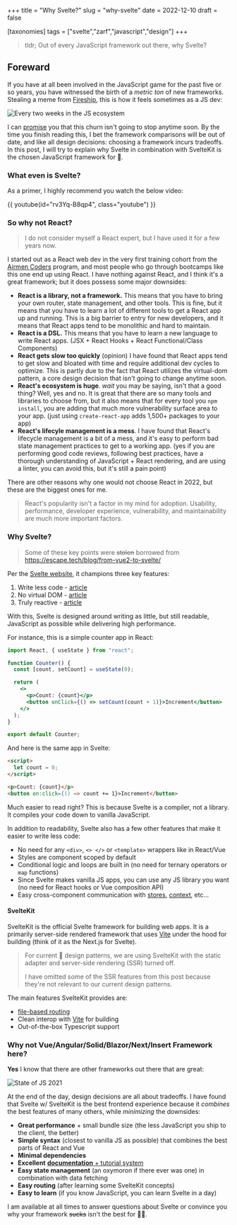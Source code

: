 +++
title = "Why Svelte?"
slug = "why-svelte"
date = 2022-12-10
draft = false

[taxonomies]
tags = ["svelte","zarf","javascript","design"]
+++

> tldr; Out of every JavaScript framework out there, why Svelte?

<!-- more -->

## Foreward

If you have at all been involved in the JavaScript game for the past five or so years,
you have witnessed the birth of a _metric ton_ of new frameworks. Stealing a meme from
[Fireship](https://www.youtube.com/c/Fireship), this is how it feels sometimes as a JS dev:

![Every two weeks in the JS ecosystem](https://yt3.ggpht.com/oFIfXatGGl0MAsJgmaWfsptcg5EEtAKuYN1FawRgfK9TWLZ6vY0AndQBqRNo9ccJMOMSbsvvSAbbJg=s800-nd-v1)

I can [promise](https://developer.mozilla.org/en-US/docs/Web/JavaScript/Reference/Global_Objects/Promise)
you that this churn isn't going to stop anytime soon. By the time you finish reading this, I bet the framework
comparisons will be out of date, and like all design decisions: choosing a framework incurs tradeoffs. In this post,
I will try to explain why Svelte in combination with SvelteKit is the chosen JavaScript framework for 🦄.

### What even is Svelte?

As a primer, I highly recommend you watch the below video:

{{ youtube(id="rv3Yq-B8qp4", class="youtube") }}

### So why not React?

> I do not consider myself a React expert, but I have used it for a few years now.

I started out as a React web dev in the very first training cohort from
the [Airmen Coders](https://airmencoders.us/) program, and most people
who go through bootcamps like this one end up using React. I have nothing
against React, and I think it's a great framework; but it does possess some major downsides:

- **React is a library, not a framework.**  This means that you have to
  bring your own router, state management, and other tools. This is
  fine, but it means that you have to learn a lot of different tools
  to get a React app up and running. This is a big barrier to entry
  for new developers, and it means that React apps tend to be
  monolithic and hard to maintain.
- **React is a DSL.**  This means that you have to learn a new language
  to write React apps. (JSX + React Hooks + React Functional/Class Components)
- **React gets slow too quickly** (opinion) I have found that React apps
  tend to get slow and bloated with time and require additional dev cycles
  to optimize. This is partly due to the fact that React utilizes the virtual-dom
  pattern, a core design decision that isn't going to change anytime soon.
- **React's ecosystem is huge**. _wait_ you may be saying, isn't that a good thing?
  Well, yes and no. It is great that there are so many tools and libraries
  to choose from, but it also means that for every tool you `npm install`, you
  are adding that much more vulnerability surface area to your app. (just using `create-react-app` adds 1,500+ packages to your app)
- **React's lifecyle management is a mess**. I have found that React's
  lifecycle management is a bit of a mess, and it's easy to perform bad state management
  practices to get to a working app.
  (yes if you are performing good code reviews, following best practices,
  have a thorough understanding of JavaScript + React rendering, and are using a linter,
  you can avoid this, but it's still a pain point)

There are other reasons why one would not choose React in 2022, but these are the
biggest ones for me.

> React's popularity isn't a factor in my mind for adoption. Usability, performance, developer experience, vulnerability, and maintainability are much more important factors.

### Why Svelte?

> Some of these key points were <s>stolen</s> borrowed from <https://escape.tech/blog/from-vue2-to-svelte/>

Per the [Svelte website](https://svelte.dev/), it champions three key features:

1. Write less code - [article](https://svelte.dev/blog/write-less-code)
2. No virtual DOM - [article](https://svelte.dev/blog/virtual-dom-is-pure-overhead)
3. Truly reactive - [article](https://svelte.dev/blog/svelte-3-rethinking-reactivity)

With this, Svelte is designed around writing as little, but still readable, JavaScript as possible while delivering high performance.

For instance, this is a simple counter app in React:

```jsx
import React, { useState } from "react";

function Counter() {
  const [count, setCount] = useState(0);

  return (
    <>
      <p>Count: {count}</p>
      <button onClick={() => setCount(count + 1)}>Increment</button>
    </>
  );
}

export default Counter;
```

And here is the same app in Svelte:

```html
<script>
  let count = 0;
</script>

<p>Count: {count}</p>
<button on:click={() => count += 1}>Increment</button>
```

Much easier to read right? This is because Svelte is a compiler, not a library. It compiles your code down to vanilla JavaScript.

In addition to readability, Svelte also has a few other features that make it easier to write less code:

- No need for any `<div>`, `<> </>` or `<template>` wrappers like in React/Vue
- Styles are component scoped by default
- Conditional logic and loops are built in (no need for ternary operators or `map` functions)
- Since Svelte makes vanilla JS apps, you can use any JS library you want (no need for React hooks or Vue composition API)
- Easy cross-component communication with [stores](https://svelte.dev/tutorial/writable-stores), [context](https://svelte.dev/tutorial/context-api), etc...

#### SvelteKit

SvelteKit is the official Svelte framework for building web apps. It is a
primarily server-side rendered framework that uses [Vite](https://vitejs.dev/)
under the hood for building (think of it as the Next.js for Svelte).

> For current 🦄 design patterns, we are using SvelteKit with the static adapter and server-side rendering (SSR) turned off.
>
> I have omitted some of the SSR features from this post because they're not relevant to our current design patterns.

The main features SvelteKit provides are:

- [file-based routing](https://kit.svelte.dev/docs/routing)
- Clean interop with [Vite](https://vitejs.dev/) for building
- Out-of-the-box Typescript support

### Why not Vue/Angular/Solid/Blazor/Next/Insert Framework here?

**Yes** I know that there are other frameworks out there that are great:

![State of JS 2021](https://stateofx-images.netlify.app/captures/js2021/en-US/front_end_frameworks_experience_ranking.png)

At the end of the day, design decisions are all about tradeoffs. I have
found that Svelte w/ SvelteKit is the best frontend experience because it _combines_ the best features of many others, while _minimizing_ the downsides:

- **Great performance** + small bundle size (the less JavaScript you ship to the client, the better)
- **Simple syntax** (closest to vanilla JS as possible) that combines the best parts of React and Vue
- **Minimal dependencies**
- **Excellent** [**documentation** + tutorial system](https://svelte.dev/tutorial/basics)
- **Easy state management** (an oxymoron if there ever was one) in combination with data fetching
- **Easy routing** (after learning some SvelteKit concepts)
- **Easy to learn** (if you know JavaScript, you can learn Svelte in a day)

I am available at all times to answer questions about Svelte or convince you why your framework <s>sucks</s> isn't the best for 🤺🦄.
